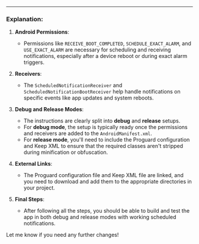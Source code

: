 
---

### Explanation:

1. **Android Permissions**:
   - Permissions like `RECEIVE_BOOT_COMPLETED`, `SCHEDULE_EXACT_ALARM`, and `USE_EXACT_ALARM` are necessary for scheduling and receiving notifications, especially after a device reboot or during exact alarm triggers.

2. **Receivers**:
   - The `ScheduledNotificationReceiver` and `ScheduledNotificationBootReceiver` help handle notifications on specific events like app updates and system reboots.
   
3. **Debug and Release Modes**:
   - The instructions are clearly split into **debug** and **release** setups.
   - For **debug mode**, the setup is typically ready once the permissions and receivers are added to the `AndroidManifest.xml`.
   - For **release mode**, you'll need to include the Proguard configuration and Keep XML to ensure that the required classes aren't stripped during minification or obfuscation.

4. **External Links**:
   - The Proguard configuration file and Keep XML file are linked, and you need to download and add them to the appropriate directories in your project.

5. **Final Steps**:
   - After following all the steps, you should be able to build and test the app in both debug and release modes with working scheduled notifications.

Let me know if you need any further changes!
